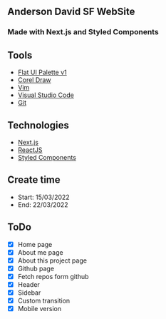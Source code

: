 ## Anderson David SF WebSite
### Made with Next.js and Styled Components 

## Tools

- [Flat UI Palette v1](https://flatuicolors.cao/palette/def)
- [Corel Draw](https://www.coreldraw.com/)
- [Vim](https://github.com/vim/vim)
- [Visual Studio Code](https://code.visualstudio.com/)
- [Git](https://git-scm.com/)

## Technologies

- [Next.js](https://nextjs.org/)
- [ReactJS](https://reactjs.org/)
- [Styled Components](https://styled-components.com/)

## Create time
- Start: 15/03/2022
- End: 22/03/2022

## ToDo

- [x] Home page
- [x] About me page
- [x] About this project page
- [x] Github page
- [x] Fetch repos form github
- [x] Header
- [x] Sidebar
- [x] Custom transition
- [x] Mobile version